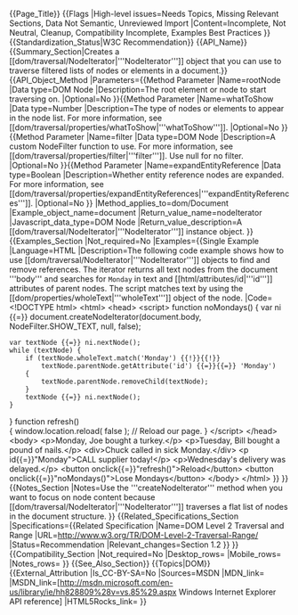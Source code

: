 {{Page_Title}}
{{Flags
|High-level issues=Needs Topics, Missing Relevant Sections, Data Not Semantic, Unreviewed Import
|Content=Incomplete, Not Neutral, Cleanup, Compatibility Incomplete, Examples Best Practices
}}
{{Standardization_Status|W3C Recommendation}}
{{API_Name}}
{{Summary_Section|Creates a [[dom/traversal/NodeIterator|'''NodeIterator''']] object that you can use to traverse filtered lists of nodes or elements in a document.}}
{{API_Object_Method
|Parameters={{Method Parameter
|Name=rootNode
|Data type=DOM Node
|Description=The root element or node to start traversing on.
|Optional=No
}}{{Method Parameter
|Name=whatToShow
|Data type=Number
|Description=The type of nodes or elements to appear in the node list. For more information, see [[dom/traversal/properties/whatToShow|'''whatToShow''']].
|Optional=No
}}{{Method Parameter
|Name=filter
|Data type=DOM Node
|Description=A custom NodeFilter function to use. For more information, see [[dom/traversal/properties/filter|'''filter''']]. Use null for no filter.
|Optional=No
}}{{Method Parameter
|Name=expandEntityReference
|Data type=Boolean
|Description=Whether entity reference nodes are expanded. For more information, see [[dom/traversal/properties/expandEntityReferences|'''expandEntityReferences''']].
|Optional=No
}}
|Method_applies_to=dom/Document
|Example_object_name=document
|Return_value_name=nodeIterator
|Javascript_data_type=DOM Node
|Return_value_description=A [[dom/traversal/NodeIterator|'''NodeIterator''']] instance object.
}}
{{Examples_Section
|Not_required=No
|Examples={{Single Example
|Language=HTML
|Description=The following code example shows how to use [[dom/traversal/NodeIterator|'''NodeIterator''']] objects to find and remove references. The iterator returns all text nodes from the document '''body''' and searches for <code>Monday</code> in text and [[html/attributes/id|'''id''']] attributes of parent nodes. The script matches text by using the [[dom/properties/wholeText|'''wholeText''']] object of the node.
|Code=&lt;!DOCTYPE html&gt;
&lt;html&gt;
 &lt;head&gt;
  &lt;script&gt;
function noMondays()
{
    var ni {{=}} document.createNodeIterator(document.body, NodeFilter.SHOW_TEXT, null, false);
                
    var textNode {{=}} ni.nextNode();
    while (textNode) {
        if (textNode.wholeText.match('Monday') {{!}}{{!}} 
            textNode.parentNode.getAttribute('id') {{=}}{{=}} 'Monday')
        {
            textNode.parentNode.removeChild(textNode);
        }
        textNode {{=}} ni.nextNode();
    }
}
function refresh()                 
{
    window.location.reload( false );    // Reload our page.
}
  &lt;/script&gt;
 &lt;/head&gt;
 &lt;body&gt;
    &lt;p&gt;Monday, Joe bought a turkey.&lt;/p&gt;
    &lt;p&gt;Tuesday, Bill bought a pound of nails.&lt;/p&gt;
    &lt;div&gt;Chuck called in sick Monday.&lt;/div&gt;
    &lt;p id{{=}}"Monday"&gt;CALL supplier today!&lt;/p&gt;
    &lt;p&gt;Wednesday's delivery was delayed.&lt;/p&gt;
    &lt;button onclick{{=}}"refresh()"&gt;Reload&lt;/button&gt;
    &lt;button onclick{{=}}"noMondays()"&gt;Lose Mondays&lt;/button&gt;
 &lt;/body&gt;
&lt;/html&gt;
}}
}}
{{Notes_Section
|Notes=Use the '''createNodeIterator''' method when you want to focus on node content because [[dom/traversal/NodeIterator|'''NodeIterator''']] traverses a flat list of nodes in the document structure.
}}
{{Related_Specifications_Section
|Specifications={{Related Specification
|Name=DOM Level 2 Traversal and Range
|URL=http://www.w3.org/TR/DOM-Level-2-Traversal-Range/
|Status=Recommendation
|Relevant_changes=Section 1.2
}}
}}
{{Compatibility_Section
|Not_required=No
|Desktop_rows=
|Mobile_rows=
|Notes_rows=
}}
{{See_Also_Section}}
{{Topics|DOM}}
{{External_Attribution
|Is_CC-BY-SA=No
|Sources=MSDN
|MDN_link=
|MSDN_link=[http://msdn.microsoft.com/en-us/library/ie/hh828809%28v=vs.85%29.aspx Windows Internet Explorer API reference]
|HTML5Rocks_link=
}}